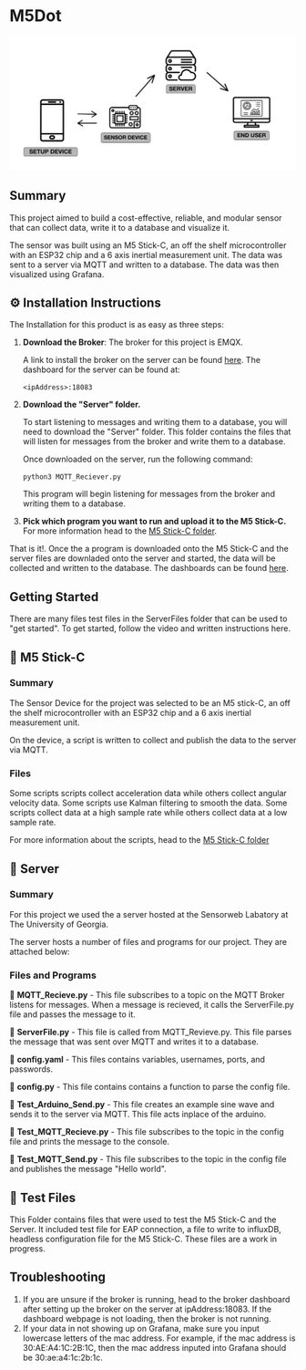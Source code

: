 # M5Dot

![VisualDiagram](Extras/Diagram.png)  

## Summary
This project aimed to build a cost-effective, reliable, and modular sensor that can collect data, write it to a database and visualize it. 

The sensor was built using an M5 Stick-C, an off the shelf microcontroller with an ESP32 chip and a 6 axis inertial measurement unit. The data was sent to a server via MQTT and written to a database. The data was then visualized using Grafana.

## ⚙️ Installation Instructions
The Installation for this product is as easy as three steps:
1. **Download the Broker**: The broker for this project is EMQX.   
   
     A link to install the broker on the server can be found [here](https://docs.emqx.com/en/enterprise/v5.1/deploy/install.html).  The dashboard for the server can be found at: 

    ```
    <ipAddress>:18083
    ```
2. **Download  the "Server" folder.** 
   
    To start listening to messages and writing them to a database, you will need to download the "Server" folder. This folder contains the files that will listen for messages from the broker and write them to a database.

    Once downloaded on the server, run the following command:

    ```
    python3 MQTT_Reciever.py
    ```

    This program will begin listening for messages from the broker and writing them to a database.

3. **Pick which program you want to run and upload it to the M5 Stick-C.** For more information head to the [M5 Stick-C folder](https://github.com/walkiisun/M5Dot/tree/main/M5%20Stick-C). 

That is it!. Once the a program is downloaded onto the M5 Stick-C and the server files are downladed onto the server and started, the data will be collected and written to the database. The dashboards can be found [here](https://github.com/walkiisun/M5Dot/blob/main/Dashboards.md).


## Getting Started 
There are many files test files in the ServerFiles folder that can be used to "get started". To get started, follow the video and written instructions here.

## 📁 M5 Stick-C 
### Summary
The Sensor Device for the project was selected to be an M5 stick-C, an off the shelf microcontroller with an ESP32 chip and a 6 axis inertial measurement unit.   

On the device, a script is written to collect and publish the data to the server via MQTT.

### **Files**
Some scripts scripts collect acceleration data while others collect angular velocity data. Some scripts use Kalman filtering to smooth the data. Some scripts collect data at a high sample rate while others collect data at a low sample rate. 

For more information about the scripts, head to the [M5 Stick-C folder](https://github.com/walkiisun/M5Dot/tree/main/M5%20Stick-C)


## 📁 Server  
### Summary
For this project we used the a server hosted at the Sensorweb Labatory at The University of Georgia. 

The server hosts a number of files and programs for our project. They are attached below:
### Files and Programs

📄 **MQTT_Recieve.py** - This file subscribes to a topic on the MQTT Broker listens for messages. When a message is recieved, it calls the ServerFile.py file and passes the message to it.

📄 **ServerFile.py** - This file is called from MQTT_Revieve.py. This file parses the message that was sent over MQTT and writes it to a database.

📄 **config.yaml** -  This files contains variables, usernames, ports, and passwords. 

📄 **config.py** -  This file contains contains a function to parse the config file. 

📄 **Test_Arduino_Send.py** -  This file creates an example sine wave and sends it to the server via MQTT. This file acts inplace of the arduino.

📄 **Test_MQTT_Recieve.py** -  This file subscribes to the topic in the config file and prints the message to the console.

📄 **Test_MQTT_Send.py** -  This file subscribes to the topic in the config file and publishes the message "Hello world".


## 📁 Test Files
This Folder contains files that were used to test the M5 Stick-C and the Server. It included test file for EAP connection, a file to write to influxDB, headless configuration file for the M5 Stick-C. These files are a work in progress.


## Troubleshooting 
1. If you are unsure if the broker is running, head to the broker dashboard after setting up the broker on the server at ipAddress:18083. If the dashboard webpage is not loading, then the broker is not running.
2. If your data in not showing up on Grafana, make sure you input lowercase letters of the mac address. For example, if the mac address is 30:AE:A4:1C:2B:1C, then the mac address inputed into Grafana should be 30:ae:a4:1c:2b:1c.







